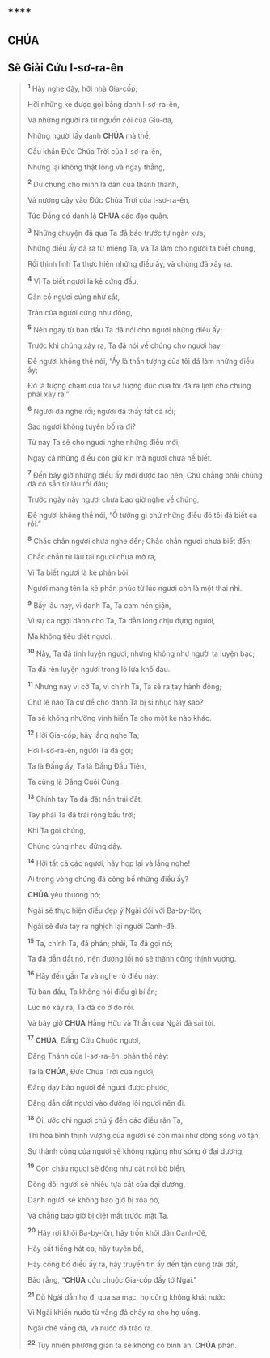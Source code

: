 #

## \*\*\*\*

## CHÚA

## Sẽ Giải Cứu I-sơ-ra-ên

> <sup><b>1</b></sup> Hãy nghe đây, hỡi nhà Gia-cốp;
>
> Hỡi những kẻ được gọi bằng danh I-sơ-ra-ên,
>
> Và những người ra từ nguồn cội của Giu-đa,
>
> Những người lấy danh **CHÚA** mà thề,
>
> Cầu khẩn Đức Chúa Trời của I-sơ-ra-ên,
>
> Nhưng lại không thật lòng và ngay thẳng,
>
> <sup><b>2</b></sup> Dù chúng cho mình là dân của thành thánh,
>
> Và nương cậy vào Đức Chúa Trời của I-sơ-ra-ên,
>
> Tức Đấng có danh là **CHÚA** các đạo quân.
>
> <sup><b>3</b></sup> Những chuyện đã qua Ta đã báo trước tự ngàn xưa;
>
> Những điều ấy đã ra từ miệng Ta, và Ta làm cho người ta biết chúng,
>
> Rồi thình lình Ta thực hiện những điều ấy, và chúng đã xảy ra.
>
> <sup><b>4</b></sup> Vì Ta biết ngươi là kẻ cứng đầu,
>
> Gân cổ ngươi cứng như sắt,
>
> Trán của ngươi cứng như đồng,
>
> <sup><b>5</b></sup> Nên ngay từ ban đầu Ta đã nói cho ngươi những điều ấy;
>
> Trước khi chúng xảy ra, Ta đã nói về chúng cho ngươi hay,
>
> Để ngươi không thể nói, “Ấy là thần tượng của tôi đã làm những điều ấy;
>
> Đó là tượng chạm của tôi và tượng đúc của tôi đã ra lịnh cho chúng phải xảy ra.”
>
> <sup><b>6</b></sup> Ngươi đã nghe rồi; ngươi đã thấy tất cả rồi;
>
> Sao ngươi không tuyên bố ra đi?
>
> Từ nay Ta sẽ cho ngươi nghe những điều mới,
>
> Ngay cả những điều còn giữ kín mà ngươi chưa hề biết.
>
> <sup><b>7</b></sup> Đến bây giờ những điều ấy mới được tạo nên, Chứ chẳng phải chúng đã có sẵn từ lâu rồi đâu;
>
> Trước ngày này ngươi chưa bao giờ nghe về chúng,
>
> Để ngươi không thể nói, “Ồ tưởng gì chứ những điều đó tôi đã biết cả rồi.”
>
> <sup><b>8</b></sup> Chắc chắn ngươi chưa nghe đến; Chắc chắn ngươi chưa biết đến;
>
> Chắc chắn từ lâu tai ngươi chưa mở ra,
>
> Vì Ta biết ngươi là kẻ phản bội,
>
> Ngươi mang tên là kẻ phản phúc từ lúc ngươi còn là một thai nhi.
>
> <sup><b>9</b></sup> Bấy lâu nay, vì danh Ta, Ta cam nén giận,
>
> Vì sự ca ngợi dành cho Ta, Ta dằn lòng chịu đựng ngươi,
>
> Mà không tiêu diệt ngươi.
>
> <sup><b>10</b></sup> Này, Ta đã tinh luyện ngươi, nhưng không như người ta luyện bạc;
>
> Ta đã rèn luyện ngươi trong lò lửa khổ đau.
>
> <sup><b>11</b></sup> Nhưng nay vì cớ Ta, vì chính Ta, Ta sẽ ra tay hành động;
>
> Chứ lẽ nào Ta cứ để cho danh Ta bị sỉ nhục hay sao?
>
> Ta sẽ không nhường vinh hiển Ta cho một kẻ nào khác.
>
> <sup><b>12</b></sup> Hỡi Gia-cốp, hãy lắng nghe Ta;
>
> Hỡi I-sơ-ra-ên, người Ta đã gọi;
>
> Ta là Đấng ấy, Ta là Đấng Đầu Tiên,
>
> Ta cũng là Đấng Cuối Cùng.
>
> <sup><b>13</b></sup> Chính tay Ta đã đặt nền trái đất;
>
> Tay phải Ta đã trải rộng bầu trời;
>
> Khi Ta gọi chúng,
>
> Chúng cùng nhau đứng dậy.
>
> <sup><b>14</b></sup> Hỡi tất cả các ngươi, hãy họp lại và lắng nghe!
>
> Ai trong vòng chúng đã công bố những điều ấy?
>
> **CHÚA** yêu thương nó;
>
> Ngài sẽ thực hiện điều đẹp ý Ngài đối với Ba-by-lôn;
>
> Ngài sẽ đưa tay ra nghịch lại người Canh-đê.
>
> <sup><b>15</b></sup> Ta, chính Ta, đã phán; phải, Ta đã gọi nó;
>
> Ta đã dẫn dắt nó, nên đường lối nó sẽ thành công thịnh vượng.
>
> <sup><b>16</b></sup> Hãy đến gần Ta và nghe rõ điều này:
>
> Từ ban đầu, Ta không nói điều gì bí ẩn;
>
> Lúc nó xảy ra, Ta đã có ở đó rồi.
>
> Và bây giờ **CHÚA** Hằng Hữu và Thần của Ngài đã sai tôi.
>
> <sup><b>17</b></sup> **CHÚA**, Đấng Cứu Chuộc ngươi,
>
> Đấng Thánh của I-sơ-ra-ên, phán thế này:
>
> Ta là **CHÚA**, Đức Chúa Trời của ngươi,
>
> Đấng dạy bảo ngươi để ngươi được phước,
>
> Đấng dẫn dắt ngươi vào đường lối ngươi nên đi.
>
> <sup><b>18</b></sup> Ôi, ước chi ngươi chú ý đến các điều răn Ta,
>
> Thì hòa bình thịnh vượng của ngươi sẽ còn mãi như dòng sông vô tận,
>
> Sự thành công của ngươi sẽ không ngừng như sóng ở đại dương,
>
> <sup><b>19</b></sup> Con cháu ngươi sẽ đông như cát nơi bờ biển,
>
> Dòng dõi ngươi sẽ nhiều tựa cát của đại dương,
>
> Danh ngươi sẽ không bao giờ bị xóa bỏ,
>
> Và chẳng bao giờ bị diệt mất trước mặt Ta.
>
> <sup><b>20</b></sup> Hãy rời khỏi Ba-by-lôn, hãy trốn khỏi dân Canh-đê,
>
> Hãy cất tiếng hát ca, hãy tuyên bố,
>
> Hãy công bố điều ấy ra, hãy truyền tin ấy đến tận cùng trái đất,
>
> Bảo rằng, “**CHÚA** cứu chuộc Gia-cốp đầy tớ Ngài.”
>
> <sup><b>21</b></sup> Dù Ngài dẫn họ đi qua sa mạc, họ cũng không khát nước,
>
> Vì Ngài khiến nước từ vầng đá chảy ra cho họ uống.
>
> Ngài chẻ vầng đá, và nước đã trào ra.
>
> <sup><b>22</b></sup> Tuy nhiên phường gian tà sẽ không có bình an, **CHÚA** phán.
